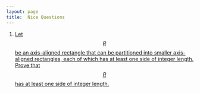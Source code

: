 ```yaml
---
layout: page
title:	Nice Questions
---
```


<!-- hi -->

1. [Let $$R$$ be an axis-aligned rectangle that can be partitioned into smaller axis-aligned rectangles, each of which has at least one side of integer length. Prove that $$R$$ has at least one side of integer length.](./rect-part)